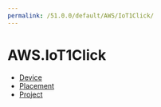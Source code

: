 ```yaml
---
permalink: /51.0.0/default/AWS/IoT1Click/
---
```


# AWS.IoT1Click



* [Device](Device.md)
* [Placement](Placement.md)
* [Project](Project.md)
